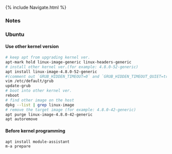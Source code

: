 {% include Navigate.html %}  
### Notes  

### Ubuntu  
#### Use other kernel version  
```bash
# keep apt from upgrading kernel ver.
apt-mark hold linux-image-generic linux-headers-generic
# install other kernel ver.(for example: 4.8.0-52-generic)
apt install linux-image-4.8.0-52-generic
#(comment out `GRUB_HIDDEN_TIMEOUT=0` and `GRUB_HIDDEN_TIMEOUT_QUIET=true`)
vim /etc/default/grub
update-grub
# boot into other kernel ver.
reboot
# find other image on the host
dpkg --list | grep linux-image
# remove the target image (for example: 4.8.0-42-generic)
apt purge linux-image-4.8.0-42-generic
apt autoremove
```
#### Before kernel programming  
```bash
apt install module-assistant
m-a prepare
```
